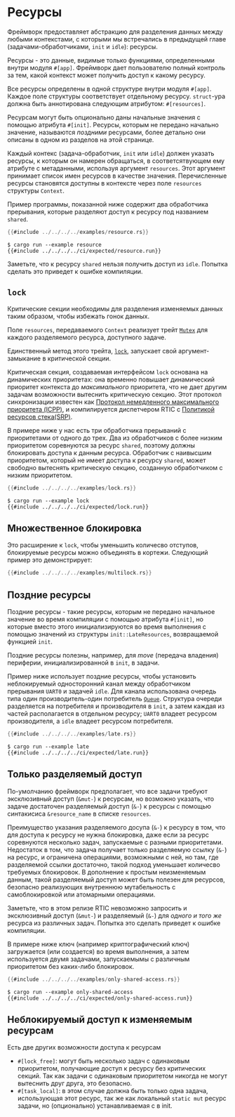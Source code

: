 # Ресурсы

Фреймворк предоставляет абстракцию для разделения данных между любыми контекстами,
с которыми мы встречались в предыдущей главе (задачами-обработчиками, `init` и `idle`): ресурсы.

Ресурсы - это данные, видимые только функциями, определенными внутри модуля `#[app]`.
Фреймворк дает пользователю полный контроль за тем, какой контекст может
получить доступ к какому ресурсу.

Все ресурсы определены в одной структуре внутри модуля `#[app]`.
Каждое поле структуры соответствует отдельному ресурсу.
`struct`-ура должна быть аннотирована следующим атрибутом: `#[resources]`.

Ресурсам могут быть опционально даны начальные значения с помощью атрибута `#[init]`.
Ресурсы, которым не передано начально значение, называются
*поздними* ресурсами, более детально они описаны в одном из разделов на этой странице.

Каждый контекс (задача-обработчик, `init` или `idle`) должен указать ресурсы, к которым
он намерен обращаться, в соответсятвующем ему атрибуте с метаданными, используя
аргумент `resources`. Этот аргумент принимает список имен ресурсов в качестве значения.
Перечисленные ресурсы становятся доступны в контексте через поле `resources` структуры `Context`.

Пример программы, показанной ниже содержит два обработчика прерывания, которые разделяют
доступ к ресурсу под названием `shared`.

``` rust
{{#include ../../../../examples/resource.rs}}
```

``` console
$ cargo run --example resource
{{#include ../../../../ci/expected/resource.run}}
```

Заметьте, что к ресурсу `shared` нельзя получить доступ из `idle`. Попытка сделать это
приведет к ошибке компиляции.

## `lock`

Критические секции необходимы для разделения изменяемых данных таким образом,
чтобы избежать гонок данных.

Поле `resources`, передаваемого `Context` реализует трейт [`Mutex`] для каждого разделяемого
ресурса, доступного задаче.

Единственный метод этого трейта, [`lock`], запускает свой аргумент-замыкание в критической секции.

[`Mutex`]: ../../../api/rtic/trait.Mutex.html
[`lock`]: ../../../api/rtic/trait.Mutex.html#method.lock

Критическая секция, создаваемая интерфейсом `lock` основана на динамических приоритетах:
она временно повышает динамический приоритет контекста до *максимального* приоритета,
что не дает другим задачам возможности вытеснить критическую секцию.
Этот протокол синхронизации известен как [Протокол немедленного максимального приоритета
(ICPP)][icpp], и компилируется диспетчером RTIC с [Политикой ресурсов стека(SRP)][srp].

[icpp]: https://en.wikipedia.org/wiki/Priority_ceiling_protocol
[srp]: https://en.wikipedia.org/wiki/Stack_Resource_Policy

В примере ниже у нас есть три обработчика прерываний с приоритетами от одного до трех.
Два из обработчиков с более низким приоритетом соревнуются за ресурс `shared`,
поэтому должны блокировать доступа к данным ресурса.
Обработчик с наивысшим приоритетом, который не имеет доступа к ресурсу `shared`,
может свободно вытеснять критическую секцию, созданную обработчиком с низким приоритетом.

``` rust
{{#include ../../../../examples/lock.rs}}
```

``` console
$ cargo run --example lock
{{#include ../../../../ci/expected/lock.run}}
```

## Множественное блокировка

Это расширение к `lock`, чтобы уменьшить количесво отступов, блокируемые ресурсы можно объединять в кортежи.
Следующий пример это демонстрирует:

``` rust
{{#include ../../../../examples/multilock.rs}}
```

## Поздние ресурсы

Поздние ресурсы - такие ресурсы, которым не передано начальное значение во время компиляции
с помощью атрибута `#[init]`, но которые вместо этого инициализируются во время выполнения
с помощью значений из структуры `init::LateResources`, возвращаемой функцией `init`.

Поздние ресурсы полезны, например, для *move* (передача владения) периферии,
инициализированной в `init`, в задачи.

Пример ниже использует поздние ресурсы, чтобы установить неблокируемый односторонний канал
между обработчиком прерывания `UART0` и задачей `idle`. Для канала использована очередь типа
один производитель-один потребитель [`Queue`]. Структура очереди разделяется на потребителя
и производителя в `init`, а затем каждая из частей располагается в отдельном ресурсу;
`UART0` владеет ресурсом производителя, а `idle` владеет ресурсом потребителя.

[`Queue`]: ../../../api/heapless/spsc/struct.Queue.html

``` rust
{{#include ../../../../examples/late.rs}}
```

``` console
$ cargo run --example late
{{#include ../../../../ci/expected/late.run}}
```

## Только разделяемый доступ

По-умолчанию фреймворк предполагает, что все задачи требуют эксклюзивный доступ (`&mut-`) к ресурсам,
но возможно указать, что задаче достаточен разделяемый доступ (`&-`) к ресурсы с помощью синтакисиса
`&resource_name` в списке `resources`.

Преимущество указания разделяемого досупа (`&-`) к ресурсу в том, что для доступа к ресурсу
не нужна блокировка, даже если за ресурс соревнуются несколько задач, запускаемые с
разными приоритетами. Недостаток в том, что задача получает только разделяемую ссылку (`&-`)
на ресурс, и ограничена операциями, возможными с ней, но там, где разделяемой ссылки достаточно,
такой подход уменьшает количесво требуемых блокировок.
В дополнение к простым неизменяемым данным, такой разделяемый доступ может быть полезен для
ресурсов, безопасно реализующих внутреннюю мутабельность с самоблокировкой или атомарными операциями.

Заметьте, что в этом релизе RTIC невозможно запросить и эксклюзивный доступ (`&mut-`)
и разделяемый (`&-`) для *одного и того же* ресурса из различных задач.
Попытка это сделать приведет к ошибке компиляции.

В примере ниже ключ (например криптографический ключ) загружается (или создается) во время выполнения,
а затем используется двумя задачами, запускаемымы с различным приоритетом без каких-либо блокировок.

``` rust
{{#include ../../../../examples/only-shared-access.rs}}
```

``` console
$ cargo run --example only-shared-access
{{#include ../../../../ci/expected/only-shared-access.run}}
```

## Неблокируемый доступ к изменяемым ресурсам

Есть две других возможности доступа к ресурсам

* `#[lock_free]`: могут быть несколько задач с одинаковым приоритетом,
  получающие доступ к ресурсу без критических секций. Так как задачи с
  одинаковым приоритетом никогда не могут вытеснить друг друга, это безопасно.
* `#[task_local]`: в этом случае должна быть только одна задача, использующая
  этот ресурс, так же как локальный `static mut` ресурс задачи, но (опционально) устанавливаемая с в init.

